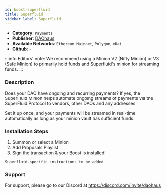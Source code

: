 ```yaml
---
id: boost-superfluid
title: Superfluid
sidebar_label: Superfluid
---
```


* **Category**: `Payments`
* **Publisher**: [DAOhaus](https://app.daohaus.club/dao/0x64/0xef3d8c4fbb1860fceab16595db7e650cd5ad51c1)
* **Available Networks**: `Ethereum Mainnet`, `Polygon`, `xDai`
* **Github**: -

:::info
Editors' note: We recommend using a Minion V2 (Nifty Minion) or V3 (Safe Minion) to primarily hold funds and Superfluid's minion for streaming funds. 
::: 

### Description 

Does your DAO have ongoing and recurring payments? If yes, the SuperFluid Minion helps automate ongoing streams of payments via the SuperFluid Protocol to vendors, other DAOs and any addresses

Set it up once, and your payments will be streamed in real-time automatically as long as your minion vault has sufficient funds.

### Installation Steps 

1. Summon or select a Minion
2. Add Proposals Playlist
3. Sign the transaction & your Boost is installed! 

`Superfluid-specific instructions to be added` 

### Support 

For support, please go to our Discord at https://discord.com/invite/daohaus

